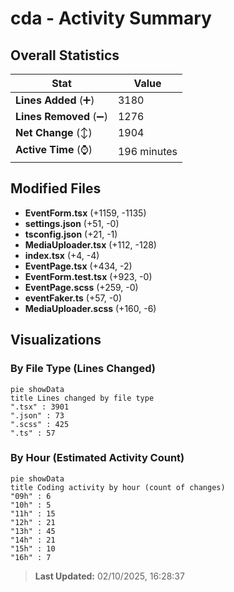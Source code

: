 # cda - Activity Summary 

## Overall Statistics

| Stat                   | Value                                                             |
| ---------------------- | ----------------------------------------------------------------- |
| **Lines Added** (➕)   | 3180                                          |
| **Lines Removed** (➖) | 1276                                        |
| **Net Change** (↕)    | 1904                |
| **Active Time** (⌚)   | 196 minutes |


## Modified Files
- **EventForm.tsx** (+1159, -1135)
- **settings.json** (+51, -0)
- **tsconfig.json** (+21, -1)
- **MediaUploader.tsx** (+112, -128)
- **index.tsx** (+4, -4)
- **EventPage.tsx** (+434, -2)
- **EventForm.test.tsx** (+923, -0)
- **EventPage.scss** (+259, -0)
- **eventFaker.ts** (+57, -0)
- **MediaUploader.scss** (+160, -6)

## Visualizations

### By File Type (Lines Changed)

```mermaid
pie showData
title Lines changed by file type
".tsx" : 3901
".json" : 73
".scss" : 425
".ts" : 57
```

### By Hour (Estimated Activity Count)

```mermaid
pie showData
title Coding activity by hour (count of changes)
"09h" : 6
"10h" : 5
"11h" : 15
"12h" : 21
"13h" : 45
"14h" : 21
"15h" : 10
"16h" : 7
```


> **Last Updated:** 02/10/2025, 16:28:37